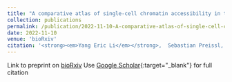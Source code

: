 ```yaml
---
title: "A comparative atlas of single-cell chromatin accessibility in the human brain"
collection: publications
permalink: /publication/2022-11-10-A-comparative-atlas-of-single-cell-chromatin-accessibility-in-the-human-brain
date: 2022-11-10
venue: 'bioRxiv'
citation: '<strong><em>Yang Eric Li</em></strong>,  Sebastian Preissl,  Michael Miller,  Nicholas D. Johnson,  Zihan Wang, Henry Jiao,  Chenxu Zhu,  Zhaoning Wang,  Yang Xie,  Olivier Poirion,  Colin Kern,  Antonio Pinto-Duarte, Wei Tian, Kimberly Siletti, Nora Emerson, Julia Osteen,  Jacinta Lucero, Lin Lin, Qian Yang,  Quan Zhu,  Sarah Espinoza, Anna Marie Yanny, Julie Nyhus, Nick Dee, Tamara Casper, Nadiya Shapovalova, Daniel Hirschstein,  Rebecca D. Hodge, Sten Linnarsson,  Trygve Bakken, Boaz Levi,  C. Dirk Keene, Jingbo Shang, Ed S. Lein,  Allen Wang,  M. Margarita Behrens,  Joseph R. Ecker,  Bing Ren. &quot;A comparative atlas of single-cell chromatin accessibility in the human brain.&quot; <strong>bioRxiv</strong>, 2022. doi: https://doi.org/10.1101/2022.11.09.515833'
---
```

Link to preprint on [bioRxiv](https://www.biorxiv.org/content/10.1101/2022.11.09.515833v1.full)
Use [Google Scholar](https://scholar.google.com/scholar?hl=en&as_sdt=0%2C5&q=A+comparative+atlas+of+single-cell+chromatin+accessibility+in+the+human+brain&btnG=){:target="_blank"} for full citation

